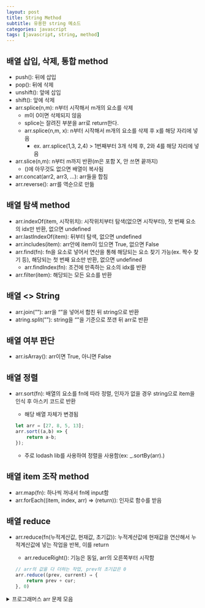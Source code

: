 ```yaml
---
layout: post
title: String Method
subtitle: 유용한 string 메소드
categories: javascript
tags: [javascript, string, method]
---
```


## 배열 삽입, 삭제, 통합 method

- push(): 뒤에 삽입
- pop(): 뒤에 삭제
- unshift(): 앞에 삽입
- shift(): 앞에 삭제
- arr.splice(n,m): n부터 시작해서 m개의 요소를 삭제
    - m이 0이면 삭제되지 않음
    - splice는 잘려진 부분을 arr로 return한다.
    - arr.splice(n,m, x): n부터 시작해서 m개의 요소를 삭제 후 x를 해당 자리에 넣음
        - ex. arr.splice(1,3, 2,4) > 1번째부터 3개 삭제 후, 2와 4를 해당 자리에 넣음
- arr.slice(n,m): n부터 m까지 반환(m은 포함 X, 안 쓰면 끝까지)
    - ()에 아무것도 없으면 배열이 복사됨
- arr.concat(arr2, arr3, …): arr들을 합침
- arr.reverse(): arr를 역순으로 만듦

## 배열 탐색 method

- arr.indexOf(item, 시작위치): 시작위치부터 탐색(없으면 시작부터), 첫 번째 요소의 idx만 반환, 없으면 undefined
- arr.lastIndexOf(item): 뒤부터 탐색, 없으면 undefined
- arr.includes(item): arr안에 item이 있으면 True, 없으면 False
- arr.find(fn): fn을 요소로 넣어서 연산을 통해 해당되는 요소 찾기 가능(ex. 짝수 찾기 등), 해당되는 첫 번째 요소만 반환, 없으면 undefined
    - arr.findIndex(fn): 조건에 만족하는 요소의 idx를 반환
- arr.filter(item): 해당되는 모든 요소를 반환

## 배열 <> String

- arr.join(””): arr을 “”을 넣어서 합친 뒤 string으로 반환
- atring.split(””): string을 “”을 기준으로 쪼갠 뒤 arr로 반환

## 배열 여부 판단

- arr.isArray(): arr이면 True, 아니면 False

## 배열 정렬

- arr.sort(fn): 배열의 요소를 fn에 따라 정렬, 인자가 없을 경우 string으로 item을 인식 후 아스키 코드로 반환
    - 해당 배열 자체가 변경됨
    
    ```jsx
    let arr = [27, 8, 5, 13];
    arr.sort((a,b) => {
    	return a-b;
    });
    ```
    
    - 주로 lodash lib를 사용하여 정렬을 사용함(ex: _.sortBy(arr).)

## 배열 item 조작 method

- arr.map(fn): 하나씩 꺼내서 fn에 input함
- arr.forEach((item, index, arr) ⇒ (return)): 인자로 함수를 받음

## 배열 reduce

- arr.reduce(fn(누적계산값, 현재값, 초기값)): 누적계산값에 현재값을 연산해서 누적계산값에 넣는 작업을 반복, 이를 return
    - arr.reduceRight(): 기능은 동일, arr의 오른쪽부터 시작함

    ```jsx
    // arr의 값을 다 더하는 작업, prev의 초기값은 0
    arr.reduce((prev, current) ⇒ {
        return prev + cur;
    }, 0)
    ```

<details>
<summary>프로그래머스 arr 문제 모음</summary>
<div markdown="1">

</div>
</details>